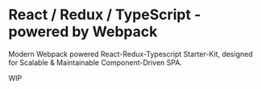 # React / Redux / TypeScript - powered by Webpack
Modern Webpack powered React-Redux-Typescript Starter-Kit, designed for Scalable & Maintainable Component-Driven SPA.

WIP
